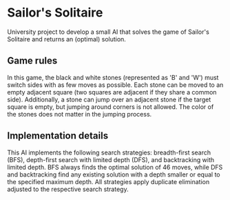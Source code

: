 # Sailor's Solitaire
University project to develop a small AI that solves the game of Sailor's Solitaire and returns an (optimal) solution. 
## Game rules
In this game, the black and white stones (represented as 'B' and 'W') must switch sides with as few moves as possible. Each stone can be moved to an empty adjacent square (two squares are adjacent if they share a common side). Additionally, a stone can jump over an adjacent stone if the target square is empty, but jumping around corners is not allowed. The color of the stones does not matter in the jumping process.
## Implementation details
This AI implements the following search strategies: breadth-first search (BFS), depth-first search with limited depth (DFS), and backtracking with limited depth. BFS always finds the optimal solution of 46 moves, while DFS and backtracking find any existing solution with a depth smaller or equal to the specified maximum depth. All strategies apply duplicate elimination adjusted to the respective search strategy.
